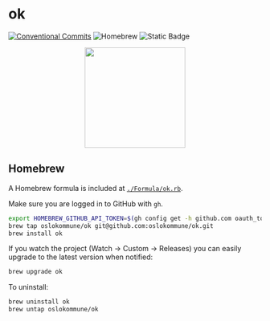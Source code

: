 # ok

[![Conventional Commits](https://img.shields.io/badge/Conventional%20Commits-1.0.0-%23FE5196?logo=conventionalcommits&logoColor=white)](https://conventionalcommits.org)
![Homebrew](https://img.shields.io/badge/Homebrew-blue)
![Static Badge](https://img.shields.io/badge/Go-teal)


<p align="center">
  <img width="200" src="https://github.com/oslokommune/ok/assets/1691190/7c705072-4971-4b48-811d-ee31550dea82">
</p>

## Homebrew

A Homebrew formula is included at [`./Formula/ok.rb`](Formula/ok.rb).

Make sure you are logged in to GitHub with `gh`.

```sh
export HOMEBREW_GITHUB_API_TOKEN=$(gh config get -h github.com oauth_token)
brew tap oslokommune/ok git@github.com:oslokommune/ok.git
brew install ok
```

If you watch the project (Watch → Custom → Releases) you can easily upgrade to the latest version when notified:

```sh
brew upgrade ok
```

To uninstall:

```sh
brew uninstall ok
brew untap oslokommune/ok
```

